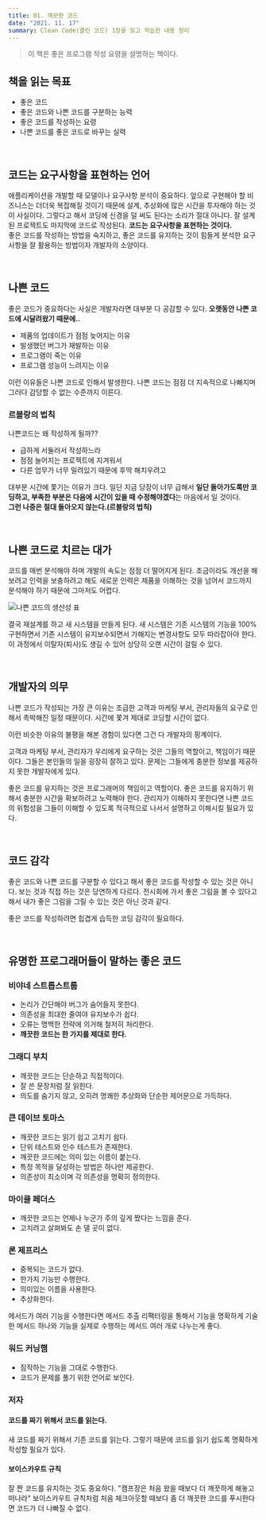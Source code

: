 ```yaml
---
title: 01. 깨끗한 코드
date: "2021. 11. 17"
summary: Clean Code(클린 코드) 1장을 읽고 학습한 내용 정리
---
```


> 이 책은 좋은 프로그램 작성 요령을 설명하는 책이다.

## 책을 읽는 목표
- 좋은 코드
- 좋은 코드와 나쁜 코드를 구분하는 능력
- 좋은 코드를 작성하는 요령
- 나쁜 코드를 좋은 코드로 바꾸는 실력

<br>

## 코드는 요구사항을 표현하는 언어
애플리케이션을 개발할 때 모델이나 요구사항 분석이 중요하다. 앞으로 구현해야 할 비즈니스는 더더욱 복잡해질 것이기 때문에 설계, 추상화에 많은 시간을 투자해야 하는 것이 사실이다. 그렇다고 해서 코딩에 신경을 덜 써도 된다는 소리가 절대 아니다. 잘 설계된 프로젝트도 마지막에 코드로 작성된다. **코드는 요구사항을 표현하는 것이다.**    
좋은 코드를 작성하는 방법을 숙지하고, 좋은 코드를 유지하는 것이 힘들게 분석한 요구사항을 잘 활용하는 방법이자 개발자의 소양이다.

<br>

## 나쁜 코드
좋은 코드가 중요하다는 사실은 개발자라면 대부분 다 공감할 수 있다. **오랫동안 나쁜 코드에 시달려왔기 때문에..**

- 제품의 업데이트가 점점 늦어지는 이유
- 발생했던 버그가 재발하는 이유
- 프로그램이 죽는 이유
- 프로그램 성능이 느려지는 이유

이런 이유들은 나쁜 코드로 인해서 발생한다. 나쁜 코드는 점점 더 지속적으로 나빠지며 그러다 감당할 수 없는 수준까지 이른다. 

### 르블랑의 법칙
나쁜코드는 왜 작성하게 될까??
- 급하게 서둘러서 작성하느라
- 점점 늘어지는 프로젝트에 지겨워서
- 다른 업무가 너무 밀려있기 때문에 후딱 해치우려고

대부분 시간에 쫓기는 이유가 크다. 일단 지금 당장이 너무 급해서 **일단 돌아가도록만 코딩하고, 부족한 부분은 다음에 시간이 있을 때 수정해야겠다**는 마음에서 일 것이다.    
**그런 나중은 절대 돌아오지 않는다.(르블랑의 법칙)**

<br>

## 나쁜 코드로 치르는 대가
코드를 매번 분석해야 하며 개발의 속도는 점점 더 떨어지게 된다. 조금이라도 개선을 해보려고 인력을 보충하려고 해도 새로운 인력은 제품을 이해하는 것을 넘어서 코드까지 분석해야 하기 때문에 그마저도 어렵다.

![나쁜 코드의 생산성 표](bad_code_productivity.png)

결국 재설계를 하고 새 시스템을 만들게 된다. 새 시스템은 기존 시스템의 기능을 100% 구현하면서 기존 시스템이 유지보수되면서 가해지는 변경사항도 모두 따라잡아야 한다. 이 과정에서 이탈자(퇴사)도 생길 수 있어 상당히 오랜 시간이 걸릴 수 있다.

<br>

## 개발자의 의무
나쁜 코드가 작성되는 가장 큰 이유는 조급한 고객과 마케팅 부서, 관리자들의 요구로 인해서 촉박해진 일정 때문이다. 시간에 쫓겨 제대로 코딩할 시간이 없다.    

이런 비슷한 이유의 불평을 해본 경험이 있다면 그건 다 개발자의 핑계이다.

고객과 마케팅 부서, 관리자가 우리에게 요구하는 것은 그들의 역할이고, 책임이기 때문이다. 그들은 본인들의 일을 굉장히 잘하고 있다. 문제는 그들에게 충분한 정보를 제공하지 못한 개발자에게 있다.    

좋은 코드를 유지하는 것은 프로그래머의 책임이고 역할이다. 좋은 코드를 유지하기 위해서 충분한 시간을 확보하려고 노력해야 한다. 관리자가 이해하지 못한다면 나쁜 코드의 위험성을 그들이 이해할 수 있도록 적극적으로 나서서 설명하고 이해시킬 필요가 있다.

<br>

## 코드 감각
좋은 코드와 나쁜 코드를 구분할 수 있다고 해서 좋은 코드를 작성할 수 있는 것은 아니다. 보는 것과 직접 하는 것은 당연하게 다르다. 전시회에 가서 좋은 그림을 볼 수 있다고 해서 내가 좋은 그림을 그릴 수 있는 것은 아닌 것과 같다.    

좋은 코드를 작성하려면 힙겹게 습득한 코딩 감각이 필요하다. 

<br>

## 유명한 프로그래머들이 말하는 좋은 코드
### 비야네 스트롭스트룹
- 논리가 간단해야 버그가 숨어들지 못한다.
- 의존성을 최대한 줄여야 유지보수가 쉽다.
- 오류는 명백한 전략에 의거해 철저히 처리한다.
- **깨끗한 코드는 한 가지를 제대로 한다.**

### 그래디 부치
- 깨끗한 코드는 단순하고 직접적이다.
- 잘 쓴 문장처럼 잘 읽힌다.
- 의도를 숨기지 않고, 오히려 명쾌한 추상화와 단순한 제어문으로 가득하다.

### 큰 데이브 토마스
- 깨끗한 코드는 읽기 쉽고 고치기 쉽다.
- 단위 테스트와 인수 테스트가 존재한다.
- 깨끗한 코드에는 의미 있는 이름이 붙는다.
- 특정 목적을 달성하는 방법은 하나만 제공한다.
- 의존성이 최소이며 각 의존성을 명확히 정의한다.

### 마이클 페더스
- 깨끗한 코드는 언제나 누군가 주의 깊게 짰다는 느낌을 준다.
- 고치려고 살펴봐도 손 댈 곳이 없다.

### 론 제프리스
- 중복되는 코드가 없다.
- 한가지 기능만 수행한다.
- 의미있는 이름을 사용한다.
- 추상화한다.

메서드가 여러 기능을 수행한다면 메서드 추출 리팩터링을 통해서 기능을 명확하게 기술한 메서드 하나와 기능을 실제로 수행하는 메서드 여러 개로 나누는게 좋다.

### 워드 커닝햄
- 짐작하는 기능을 그대로 수행한다.
- 코드가 문제를 풀기 위한 언어로 보인다.

### 저자
#### 코드를 짜기 위해서 코드를 읽는다.
새 코드를 짜기 위해서 기존 코드를 읽는다. 그렇기 때문에 코드를 읽기 쉽도록 명확하게 작성할 필요가 있다.

#### 보이스카우트 규칙
잘 짠 코드를 유지하는 것도 중요하다. "캠프장은 처음 왔을 때보다 더 깨끗하게 해놓고 떠나라" 보이스카우트 규칙처럼 처음 체크아웃할 때보다 좀 더 깨끗한 코드를 푸시한다면 코드가 더 나빠질 수 없다.
